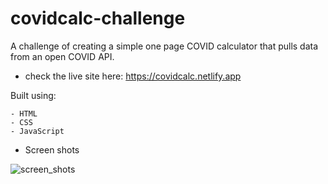# covidcalc-challenge
A challenge of creating a simple one page COVID calculator that pulls data from an open COVID API.


* check the live site here: https://covidcalc.netlify.app


Built using: 
```
- HTML
- CSS
- JavaScript
```

* Screen shots

![screen_shots](https://user-images.githubusercontent.com/66163130/130360034-7f045a8c-7f8c-45db-bbcf-b967d97030cb.png)

